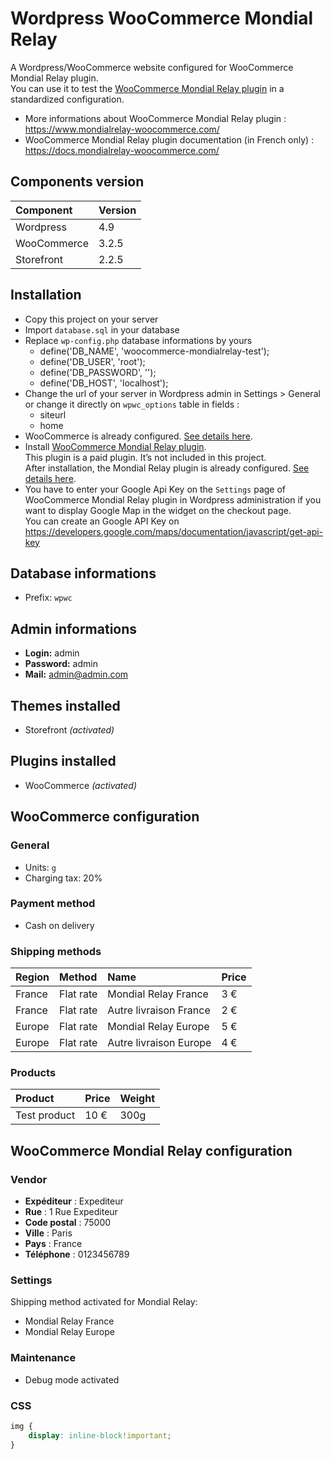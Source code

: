 # Wordpress WooCommerce Mondial Relay

A Wordpress/WooCommerce website configured for WooCommerce Mondial Relay plugin.<br>
You can use it to test the [WooCommerce Mondial Relay plugin](https://www.mondialrelay-woocommerce.com) in a standardized configuration.

- More informations about WooCommerce Mondial Relay plugin : https://www.mondialrelay-woocommerce.com/<br>
- WooCommerce Mondial Relay plugin documentation (in French only) : https://docs.mondialrelay-woocommerce.com/

## Components version

Component | Version
|:--- |:----
Wordpress | 4.9
WooCommerce | 3.2.5
Storefront | 2.2.5

## Installation

- Copy this project on your server
- Import `database.sql` in your database
- Replace `wp-config.php` database informations by yours
	- define('DB_NAME', 'woocommerce-mondialrelay-test');
	- define('DB_USER', 'root');
	- define('DB_PASSWORD', '');
	- define('DB_HOST', 'localhost');
- Change the url of your server in Wordpress admin in Settings > General or change it directly on `wpwc_options` table in fields :
	- siteurl
	- home
- WooCommerce is already configured. [See details here](#woocommerce-configuration).
- Install [WooCommerce Mondial Relay plugin](https://www.mondialrelay-woocommerce.com/).  
This plugin is a paid plugin. It’s not included in this project.   
After installation, the Mondial Relay plugin is already configured. [See details here](#woocommerce-mondial-relay-configuration).
- You have to enter your Google Api Key on the ``Settings`` page of WooCommerce Mondial Relay plugin in Wordpress administration if you want to display Google Map in the widget on the checkout page.  
You can create an Google API Key on https://developers.google.com/maps/documentation/javascript/get-api-key

## Database informations

- Prefix: ``wpwc``

## Admin informations

- **Login:** admin
- **Password:** admin
- **Mail:** admin@admin.com

## Themes installed

- Storefront *(activated)*

## Plugins installed

- WooCommerce *(activated)*

## WooCommerce configuration

### General

- Units: ``g``
- Charging tax: 20%

### Payment method

- Cash on delivery

### Shipping methods

Region | Method | Name | Price
|:--- |:---- |:---- |:----
France | Flat rate | Mondial Relay France | 3 €
France | Flat rate | Autre livraison France | 2 €
Europe | Flat rate | Mondial Relay Europe | 5 €
Europe | Flat rate | Autre livraison Europe | 4 €

### Products

Product | Price | Weight
|:--- |:---- |:----
Test product | 10 € | 300g

## WooCommerce Mondial Relay configuration

### Vendor

- **Expéditeur** : Expediteur
- **Rue** : 1 Rue Expediteur
- **Code postal** : 75000
- **Ville** : Paris
- **Pays** : France
- **Téléphone** : 0123456789

### Settings

Shipping method activated for Mondial Relay:

- Mondial Relay France
- Mondial Relay Europe

### Maintenance

- Debug mode activated

### CSS

```css
img {
    display: inline-block!important;
}
```
